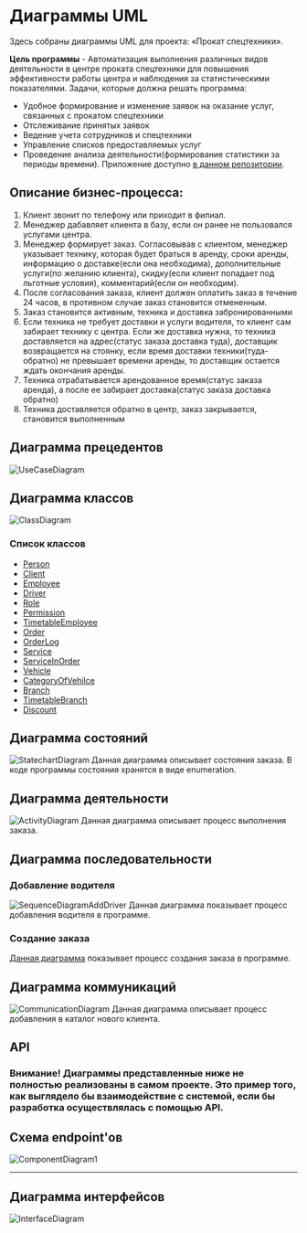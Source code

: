 # Диаграммы UML
Здесь собраны диаграммы UML для проекта: «Прокат спецтехники».

**Цель программы** - Автоматизация выполнения различных видов деятельности в центре проката спецтехники для повышения эффективности работы центра и наблюдения за статистическими показателями. Задачи, которые должна решать программа:

- Удобное формирование и изменение заявок на оказание услуг, связанных с прокатом спецтехники
- Отслеживание принятых заявок
- Ведение учета сотрудников и спецтехники
- Управление списков предоставляемых услуг
- Проведение анализа деятельности(формирование статистики за периоды времени).
Приложение доступно [в данном репозитории](https://github.com/dedneded/VehicleRentalService).

## Описание бизнес-процесса:
1) Клиент звонит по телефону или приходит в филиал.
2) Менеджер дабавляет клиента в базу, если он ранее не пользовался услугами центра.
3) Менеджер формирует заказ. Согласовывав с клиентом, менеджер указывает технику, которая будет браться в аренду, сроки аренды, информацию о доставке(если она необходима), дополнительные услуги(по желанию клиента), скидку(если клиент попадает под льготные условия), комментарий(если он необходим).
4) После согласования заказа, клиент должен оплатить заказ в течение 24 часов, в противном случае заказ становится отмененным.
5) Заказ становится активным, техника и доставка забронированными
6) Если техника не требует доставки и услуги водителя, то клиент сам забирает технику с центра. Если же доставка нужна, то техника доставляется на адрес(статус заказа доставка туда), доставщик возвращается на стоянку, если время доставки техники(туда-обратно) не превышает времени аренды, то доставщик остается ждать окончания аренды.
7) Техника отрабатывается арендованное время(статус заказа аренда), а после ее забирает доставка(статус заказа доставка обратно)
8) Техника доставляется обратно в центр, заказ закрывается, становится выполненным
## Диаграмма прецедентов
![UseCaseDiagram](https://github.com/dedneded/UML-Diargam/blob/main/Images/UseCaseDiagram.png)
## Диаграмма классов
![ClassDiagram](https://github.com/dedneded/UML-Diargam/blob/main/Images/ClassDiagram.png)
### Список классов
- [Person](https://github.com/dedneded/UML-Diargam/blob/main/Information/Person.md)
- [Client](https://github.com/dedneded/UML-Diargam/blob/main/Information/Client.md)
- [Employee](https://github.com/dedneded/UML-Diargam/blob/main/Information/Employee.md)
- [Driver](https://github.com/dedneded/UML-Diargam/blob/main/Information/Driver.md)
- [Role](https://github.com/dedneded/UML-Diargam/blob/main/Information/Role.md)
- [Permission](https://github.com/dedneded/UML-Diargam/blob/main/Information/Permission.md)
- [TimetableEmployee](https://github.com/dedneded/UML-Diargam/blob/main/Information/TimetableEmployee.md)
- [Order](https://github.com/dedneded/UML-Diargam/blob/main/Information/Order.md)
- [OrderLog](https://github.com/dedneded/UML-Diargam/blob/main/Information/OrderLog.md)
- [Service](https://github.com/dedneded/UML-Diargam/blob/main/Information/Service.md)
- [ServiceInOrder](https://github.com/dedneded/UML-Diargam/blob/main/Information/ServiceInOrder.md)
- [Vehicle](https://github.com/dedneded/UML-Diargam/blob/main/Information/Vehicle.md)
- [CategoryOfVehilce](https://github.com/dedneded/UML-Diargam/blob/main/Information/CategoryOfVehicle.md)
- [Branch](https://github.com/dedneded/UML-Diargam/blob/main/Information/Branch.md)
- [TimetableBranch](https://github.com/dedneded/UML-Diargam/blob/main/Information/TimetableBranch.md)
- [Discount](https://github.com/dedneded/UML-Diargam/blob/main/Information/Discount.md)
## Диаграмма состояний
![StatechartDiagram](https://github.com/dedneded/UML-Diargam/blob/main/Images/statechart.png)
Данная диаграмма описывает состояния заказа. В коде программы состояния хранятся в виде enumeration.
## Диаграмма деятельности
![ActivityDiagram](https://github.com/dedneded/UML-Diargam/blob/main/Images/activity_diagram.png)
Данная диаграмма описывает процесс выполнения заказа.
## Диаграмма последовательности
### Добавление водителя
![SequenceDiagramAddDriver](https://github.com/dedneded/UML-Diargam/blob/main/Images/SequenceDiagram_AddDriver.png)
Данная диаграмма показывает процесс добавления водителя в программе.
### Создание заказа
[Данная диаграмма](https://github.com/dedneded/UML-Diargam/blob/main/Diagram/SequenceDiagram_AddOrder.vsdx) показывает процесс создания заказа в программе.
## Диаграмма коммуникаций
![CommunicationDiagram](https://github.com/dedneded/UML-Diargam/blob/main/Images/CommunicationDiagram_AddClient.png)
Данная диаграмма описывает процесс добавления в каталог нового клиента.
## API
### Внимание! Диаграммы представленные ниже не полностью реализованы в самом проекте. Это пример того, как выглядело бы взаимодействие с системой, если бы разработка осуществлялась с помощью API.  
## Схема endpoint'ов  
![ComponentDiagram1](https://github.com/dedneded/UML-Diargam/blob/main/Images/Сomponentdiagram.png)
<hr>

## Диаграмма интерфейсов
![InterfaceDiagram](https://github.com/dedneded/UML-Diargam/blob/main/Images/Interface%20diagram.png)


